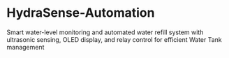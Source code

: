 # HydraSense-Automation
Smart water-level monitoring and automated water refill system with ultrasonic sensing, OLED display, and relay control for efficient Water Tank management
